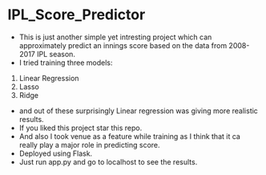 # IPL_Score_Predictor
- This is just another simple yet intresting project which can approximately predict an innings score based on the data from 2008-2017 IPL season.  
- I tried training three models:  
 1. Linear Regression  
 2. Lasso  
 3. Ridge  
- and out of these surprisingly Linear regression was giving more realistic results.  
- If you liked this project star this repo.  
- And also I took venue as a feature while training as I think that it ca really play a major role in predicting score.  
- Deployed using Flask.  
- Just run app.py and go to localhost to see the results.  
